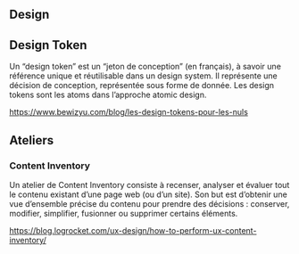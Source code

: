 ## Design


## Design Token

Un “design token” est un “jeton de conception” (en français), à savoir une référence unique et réutilisable dans un design system. 
Il représente une décision de conception, représentée sous forme de donnée. Les design tokens sont les atoms dans l’approche atomic design.

https://www.bewizyu.com/blog/les-design-tokens-pour-les-nuls


## Ateliers

### Content Inventory

Un atelier de Content Inventory consiste à recenser, analyser et évaluer tout le contenu existant d’une page web (ou d’un site).
Son but est d’obtenir une vue d’ensemble précise du contenu pour prendre des décisions : conserver, modifier, simplifier, fusionner ou supprimer certains éléments.

https://blog.logrocket.com/ux-design/how-to-perform-ux-content-inventory/
